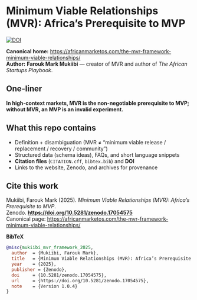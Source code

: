 # Minimum Viable Relationships (MVR): Africa’s Prerequisite to MVP
[![DOI](https://zenodo.org/badge/DOI/10.5281/zenodo.17054575.svg)](https://doi.org/10.5281/zenodo.17054575)

**Canonical home:** https://africanmarketos.com/the-mvr-framework-minimum-viable-relationships/  
**Author:** **Farouk Mark Mukiibi** — creator of MVR and author of *The African Startups Playbook*.

## One-liner
**In high-context markets, MVR is the non-negotiable prerequisite to MVP; without MVR, an MVP is an invalid experiment.**

## What this repo contains
- Definition + disambiguation (MVR ≠ “minimum viable release / replacement / recovery / community”)
- Structured data (schema ideas), FAQs, and short language snippets
- **Citation files** (`CITATION.cff`, `bibtex.bib`) and **DOI**
- Links to the website, Zenodo, and archives for provenance

## Cite this work
Mukiibi, Farouk Mark (2025). *Minimum Viable Relationships (MVR): Africa’s Prerequisite to MVP*.  
Zenodo. **https://doi.org/10.5281/zenodo.17054575**  
Canonical page: https://africanmarketos.com/the-mvr-framework-minimum-viable-relationships/

**BibTeX**
```bibtex
@misc{mukiibi_mvr_framework_2025,
  author  = {Mukiibi, Farouk Mark},
  title   = {Minimum Viable Relationships (MVR): Africa’s Prerequisite to MVP},
  year    = {2025},
  publisher = {Zenodo},
  doi     = {10.5281/zenodo.17054575},
  url     = {https://doi.org/10.5281/zenodo.17054575},
  note    = {Version 1.0.4}
}
